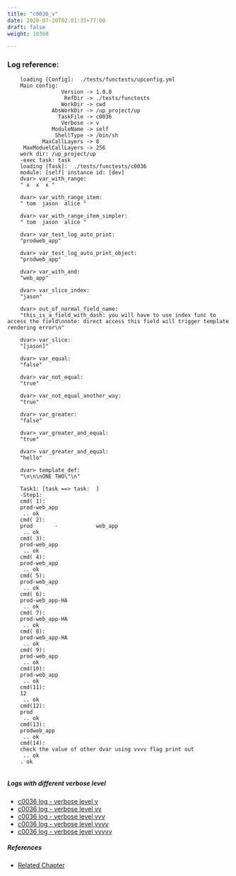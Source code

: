 ```yaml
---
title: "c0036_v"
date: 2020-07-20T02:01:35+77:00
draft: false
weight: 10360

---
```


### Log reference: <no value>

```
    loading [Config]:  ./tests/functests/upconfig.yml
    Main config:
                 Version -> 1.0.0
                  RefDir -> ./tests/functests
                 WorkDir -> cwd
              AbsWorkDir -> /up_project/up
                TaskFile -> c0036
                 Verbose -> v
              ModuleName -> self
               ShellType -> /bin/sh
           MaxCallLayers -> 8
     MaxModuelCallLayers -> 256
    work dir: /up_project/up
    -exec task: task
    loading [Task]:  ./tests/functests/c0036
    module: [self] instance id: [dev]
    dvar> var_with_range:
    " x  x  x "
    
    dvar> var_with_range_item:
    " tom  jason  alice "
    
    dvar> var_with_range_item_simpler:
    " tom  jason  alice "
    
    dvar> var_test_log_auto_print:
    "prodweb_app"
    
    dvar> var_test_log_auto_print_object:
    "prodweb_app"
    
    dvar> var_with_and:
    "web_app"
    
    dvar> var_slice_index:
    "jason"
    
    dvar> out_of_normal_field_name:
    "this_is_a_field_with_dash: you will have to use index func to access the field\nnote: direct access this field will trigger template rendering error\n"
    
    dvar> var_slice:
    "[jason]"
    
    dvar> var_equal:
    "false"
    
    dvar> var_not_equal:
    "true"
    
    dvar> var_not_equal_another_way:
    "true"
    
    dvar> var_greater:
    "false"
    
    dvar> var_greater_and_equal:
    "true"
    
    dvar> var_greater_and_equal:
    "hello"
    
    dvar> template_def:
    "\n\n\nONE TWO\"\n"
    
    Task1: [task ==> task:  ]
    -Step1:
    cmd( 1):
    prod-web_app
     .. ok
    cmd( 2):
    prod       -            web_app
     .. ok
    cmd( 3):
    prod-web_app
     .. ok
    cmd( 4):
    prod-web_app
     .. ok
    cmd( 5):
    prod-web_app
     .. ok
    cmd( 6):
    prod-web_app-HA
     .. ok
    cmd( 7):
    prod-web_app-HA
     .. ok
    cmd( 8):
    prod-web_app-HA
     .. ok
    cmd( 9):
    prod-web_app
     .. ok
    cmd(10):
    prod-web_app
     .. ok
    cmd(11):
    12
     .. ok
    cmd(12):
    prod
     .. ok
    cmd(13):
    prodweb_app
     .. ok
    cmd(14):
    check the value of other dvar using vvvv flag print out
     .. ok
    . ok
    
```

##### Logs with different verbose level
* [c0036 log - verbose level v](../../logs/c0036_v)
* [c0036 log - verbose level vv](../../logs/c0036_vv)
* [c0036 log - verbose level vvv](../../logs/c0036_vvv)
* [c0036 log - verbose level vvvv](../../logs/c0036_vvvv)
* [c0036 log - verbose level vvvvv](../../logs/c0036_vvvvv)

##### References
* [Related Chapter](../../template/c0036)
